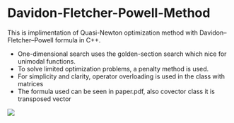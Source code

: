 # Davidon-Fletcher-Powell-Method
This is implimentation of Quasi-Newton optimization method with Davidon–Fletcher–Powell formula in C++.
* One-dimensional search uses the golden-section search which nice for unimodal functions.
* To solve limited optimization problems, a penalty method is used.
* For simplicity and clarity, operator overloading is used in the class with matrices
* The formula used can be seen in paper.pdf, also covector class it is transposed vector

![](https://github.com/munrocket/Davidon-Fletcher-Powell-Method/blob/master/bin/Debug/example.png)
